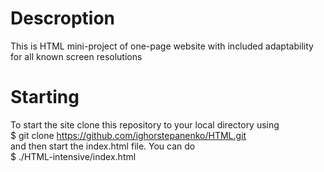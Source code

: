 # Descroption
This is HTML mini-project of one-page website with included adaptability for all known screen resolutions

# Starting 
To start the site clone this repository to your local directory using   
$ git clone https://github.com/ighorstepanenko/HTML.git  
and then start the index.html file. You can do  
$ ./HTML-intensive/index.html
